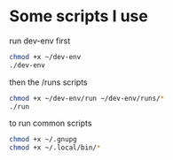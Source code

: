# Some scripts I use

run dev-env first

```sh
chmod +x ~/dev-env
./dev-env
```

then the /runs scripts

```sh
chmod +x ~/dev-env/run ~/dev-env/runs/*
./run
```

to run common scripts

```sh
chmod +x ~/.gnupg
chmod +x ~/.local/bin/*
```
